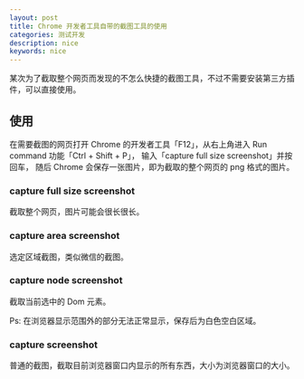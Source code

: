 ```yaml
---
layout: post
title: Chrome 开发者工具自带的截图工具的使用
categories: 测试开发
description: nice
keywords: nice
---
```


某次为了截取整个网页而发现的不怎么快捷的截图工具，不过不需要安装第三方插件，可以直接使用。

## 使用

在需要截图的网页打开 Chrome 的开发者工具「F12」，从右上角进入 Run command 功能「Ctrl + Shift + P」，
输入「capture full size screenshot」并按回车，
随后 Chrome 会保存一张图片，即为截取的整个网页的 png 格式的图片。

### capture full size screenshot

截取整个网页，图片可能会很长很长。

### capture area screenshot

选定区域截图，类似微信的截图。

### capture node screenshot

截取当前选中的 Dom 元素。

Ps: 在浏览器显示范围外的部分无法正常显示，保存后为白色空白区域。

### capture screenshot

普通的截图，截取目前浏览器窗口内显示的所有东西，大小为浏览器窗口的大小。
